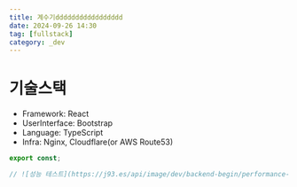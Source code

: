 ```yaml
---
title: 계수기ddddddddddddddddd
date: 2024-09-26 14:30
tag: [fullstack]
category: _dev
---
```


# 기술스택

- Framework: React
- UserInterface: Bootstrap
- Language: TypeScript
- Infra: Nginx, Cloudflare(or AWS Route53)

```typescript
export const;

// ![성능 테스트](https://j93.es/api/image/dev/backend-begin/performance-test.png)
```
